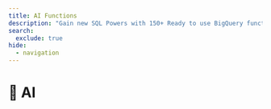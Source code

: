 ```yaml
---
title: AI Functions
description: "Gain new SQL Powers with 150+ Ready to use BigQuery functions built by the community"
search:
  exclude: true
hide:
  - navigation
---
```


# 🧠 AI
